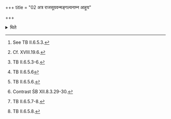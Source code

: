 +++
title = "02 अत्र राजसूयवन्मङ्गल्यनाम्न आहूय"

+++

<details><summary>थिते</summary>

2. At this stage, after the sacrificer has called those of auspicious names[^1] in the same manner as in the Rājasūya,[^2] having touched his limbs in accordance with the characteristics mark (in the formula) with śiro me śrīḥ[^3] having descended (from the throne-seat) with jaṅghābhyām...[^4], having muttered prati kṣatre pratitiṣṭhāmi rāṣṭre,[^5] having offered libations[^6] with trayā devāḥ...[^7] he touches his limbs according to the characteristic mark ( in the formula) with lomāni prayatir 
mama....[^8]   

[^1]: See TB II.6.5.3.  

[^2]: Cf. XVIII.19.6.  

[^3]: TB II.6.5.3-6.  

[^4]: TB II.6.5.6   

[^5]: TB II.6.5.6.  

[^6]: Contrast ŚB XII.8.3.29-30.  

[^7]: TB II.6.5.7-8.  

[^8]: TB II.6.5.8.   
</details>
